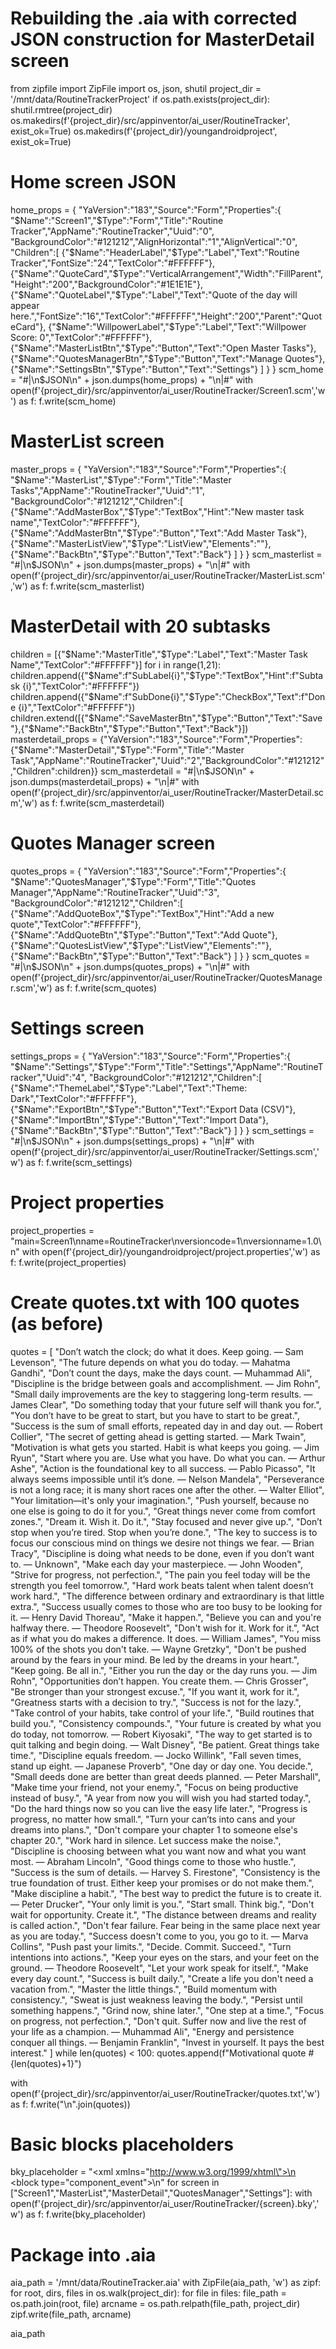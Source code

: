 # Rebuilding the .aia with corrected JSON construction for MasterDetail screen
from zipfile import ZipFile
import os, json, shutil
project_dir = '/mnt/data/RoutineTrackerProject'
if os.path.exists(project_dir):
    shutil.rmtree(project_dir)
os.makedirs(f'{project_dir}/src/appinventor/ai_user/RoutineTracker', exist_ok=True)
os.makedirs(f'{project_dir}/youngandroidproject', exist_ok=True)

# Home screen JSON
home_props = {
    "YaVersion":"183","Source":"Form","Properties":{
        "$Name":"Screen1","$Type":"Form","Title":"Routine Tracker","AppName":"RoutineTracker","Uuid":"0",
        "BackgroundColor":"#121212","AlignHorizontal":"1","AlignVertical":"0",
        "Children":[
         {"$Name":"HeaderLabel","$Type":"Label","Text":"Routine Tracker","FontSize":"24","TextColor":"#FFFFFF"},
         {"$Name":"QuoteCard","$Type":"VerticalArrangement","Width":"FillParent","Height":"200","BackgroundColor":"#1E1E1E"},
         {"$Name":"QuoteLabel","$Type":"Label","Text":"Quote of the day will appear here.","FontSize":"16","TextColor":"#FFFFFF","Height":"200","Parent":"QuoteCard"},
         {"$Name":"WillpowerLabel","$Type":"Label","Text":"Willpower Score: 0","TextColor":"#FFFFFF"},
         {"$Name":"MasterListBtn","$Type":"Button","Text":"Open Master Tasks"},
         {"$Name":"QuotesManagerBtn","$Type":"Button","Text":"Manage Quotes"},
         {"$Name":"SettingsBtn","$Type":"Button","Text":"Settings"}
        ]
    }
}
scm_home = "#|\n$JSON\n" + json.dumps(home_props) + "\n|#"
with open(f'{project_dir}/src/appinventor/ai_user/RoutineTracker/Screen1.scm','w') as f:
    f.write(scm_home)

# MasterList screen
master_props = {
    "YaVersion":"183","Source":"Form","Properties":{
        "$Name":"MasterList","$Type":"Form","Title":"Master Tasks","AppName":"RoutineTracker","Uuid":"1",
        "BackgroundColor":"#121212","Children":[
         {"$Name":"AddMasterBox","$Type":"TextBox","Hint":"New master task name","TextColor":"#FFFFFF"},
         {"$Name":"AddMasterBtn","$Type":"Button","Text":"Add Master Task"},
         {"$Name":"MasterListView","$Type":"ListView","Elements":""},
         {"$Name":"BackBtn","$Type":"Button","Text":"Back"}
        ]
    }
}
scm_masterlist = "#|\n$JSON\n" + json.dumps(master_props) + "\n|#"
with open(f'{project_dir}/src/appinventor/ai_user/RoutineTracker/MasterList.scm','w') as f:
    f.write(scm_masterlist)

# MasterDetail with 20 subtasks
children = [{"$Name":"MasterTitle","$Type":"Label","Text":"Master Task Name","TextColor":"#FFFFFF"}]
for i in range(1,21):
    children.append({"$Name":f"SubLabel{i}","$Type":"TextBox","Hint":f"Subtask {i}","TextColor":"#FFFFFF"})
    children.append({"$Name":f"SubDone{i}","$Type":"CheckBox","Text":f"Done {i}","TextColor":"#FFFFFF"})
children.extend([{"$Name":"SaveMasterBtn","$Type":"Button","Text":"Save"},{"$Name":"BackBtn","$Type":"Button","Text":"Back"}])
masterdetail_props = {"YaVersion":"183","Source":"Form","Properties":{"$Name":"MasterDetail","$Type":"Form","Title":"Master Task","AppName":"RoutineTracker","Uuid":"2","BackgroundColor":"#121212","Children":children}}
scm_masterdetail = "#|\n$JSON\n" + json.dumps(masterdetail_props) + "\n|#"
with open(f'{project_dir}/src/appinventor/ai_user/RoutineTracker/MasterDetail.scm','w') as f:
    f.write(scm_masterdetail)

# Quotes Manager screen
quotes_props = {
    "YaVersion":"183","Source":"Form","Properties":{
        "$Name":"QuotesManager","$Type":"Form","Title":"Quotes Manager","AppName":"RoutineTracker","Uuid":"3",
        "BackgroundColor":"#121212","Children":[
         {"$Name":"AddQuoteBox","$Type":"TextBox","Hint":"Add a new quote","TextColor":"#FFFFFF"},
         {"$Name":"AddQuoteBtn","$Type":"Button","Text":"Add Quote"},
         {"$Name":"QuotesListView","$Type":"ListView","Elements":""},
         {"$Name":"BackBtn","$Type":"Button","Text":"Back"}
        ]
    }
}
scm_quotes = "#|\n$JSON\n" + json.dumps(quotes_props) + "\n|#"
with open(f'{project_dir}/src/appinventor/ai_user/RoutineTracker/QuotesManager.scm','w') as f:
    f.write(scm_quotes)

# Settings screen
settings_props = {
    "YaVersion":"183","Source":"Form","Properties":{
        "$Name":"Settings","$Type":"Form","Title":"Settings","AppName":"RoutineTracker","Uuid":"4",
        "BackgroundColor":"#121212","Children":[
         {"$Name":"ThemeLabel","$Type":"Label","Text":"Theme: Dark","TextColor":"#FFFFFF"},
         {"$Name":"ExportBtn","$Type":"Button","Text":"Export Data (CSV)"},
         {"$Name":"ImportBtn","$Type":"Button","Text":"Import Data"},
         {"$Name":"BackBtn","$Type":"Button","Text":"Back"}
        ]
    }
}
scm_settings = "#|\n$JSON\n" + json.dumps(settings_props) + "\n|#"
with open(f'{project_dir}/src/appinventor/ai_user/RoutineTracker/Settings.scm','w') as f:
    f.write(scm_settings)

# Project properties
project_properties = "main=Screen1\nname=RoutineTracker\nversioncode=1\nversionname=1.0\n"
with open(f'{project_dir}/youngandroidproject/project.properties','w') as f:
    f.write(project_properties)

# Create quotes.txt with 100 quotes (as before)
quotes = [
"Don’t watch the clock; do what it does. Keep going. — Sam Levenson",
"The future depends on what you do today. — Mahatma Gandhi",
"Don’t count the days, make the days count. — Muhammad Ali",
"Discipline is the bridge between goals and accomplishment. — Jim Rohn",
"Small daily improvements are the key to staggering long-term results. — James Clear",
"Do something today that your future self will thank you for.",
"You don’t have to be great to start, but you have to start to be great.",
"Success is the sum of small efforts, repeated day in and day out. — Robert Collier",
"The secret of getting ahead is getting started. — Mark Twain",
"Motivation is what gets you started. Habit is what keeps you going. — Jim Ryun",
"Start where you are. Use what you have. Do what you can. — Arthur Ashe",
"Action is the foundational key to all success. — Pablo Picasso",
"It always seems impossible until it’s done. — Nelson Mandela",
"Perseverance is not a long race; it is many short races one after the other. — Walter Elliot",
"Your limitation—it's only your imagination.",
"Push yourself, because no one else is going to do it for you.",
"Great things never come from comfort zones.",
"Dream it. Wish it. Do it.",
"Stay focused and never give up.",
"Don’t stop when you’re tired. Stop when you’re done.",
"The key to success is to focus our conscious mind on things we desire not things we fear. — Brian Tracy",
"Discipline is doing what needs to be done, even if you don’t want to. — Unknown",
"Make each day your masterpiece. — John Wooden",
"Strive for progress, not perfection.",
"The pain you feel today will be the strength you feel tomorrow.",
"Hard work beats talent when talent doesn’t work hard.",
"The difference between ordinary and extraordinary is that little extra.",
"Success usually comes to those who are too busy to be looking for it. — Henry David Thoreau",
"Make it happen.",
"Believe you can and you're halfway there. — Theodore Roosevelt",
"Don't wish for it. Work for it.",
"Act as if what you do makes a difference. It does. — William James",
"You miss 100% of the shots you don't take. — Wayne Gretzky",
"Don't be pushed around by the fears in your mind. Be led by the dreams in your heart.",
"Keep going. Be all in.",
"Either you run the day or the day runs you. — Jim Rohn",
"Opportunities don’t happen. You create them. — Chris Grosser",
"Be stronger than your strongest excuse.",
"If you want it, work for it.",
"Greatness starts with a decision to try.",
"Success is not for the lazy.",
"Take control of your habits, take control of your life.",
"Build routines that build you.",
"Consistency compounds.",
"Your future is created by what you do today, not tomorrow. — Robert Kiyosaki",
"The way to get started is to quit talking and begin doing. — Walt Disney",
"Be patient. Great things take time.",
"Discipline equals freedom. — Jocko Willink",
"Fall seven times, stand up eight. — Japanese Proverb",
"One day or day one. You decide.",
"Small deeds done are better than great deeds planned. — Peter Marshall",
"Make time your friend, not your enemy.",
"Focus on being productive instead of busy.",
"A year from now you will wish you had started today.",
"Do the hard things now so you can live the easy life later.",
"Progress is progress, no matter how small.",
"Turn your can’ts into cans and your dreams into plans.",
"Don't compare your chapter 1 to someone else's chapter 20.",
"Work hard in silence. Let success make the noise.",
"Discipline is choosing between what you want now and what you want most. — Abraham Lincoln",
"Good things come to those who hustle.",
"Success is the sum of details. — Harvey S. Firestone",
"Consistency is the true foundation of trust. Either keep your promises or do not make them.",
"Make discipline a habit.",
"The best way to predict the future is to create it. — Peter Drucker",
"Your only limit is you.",
"Start small. Think big.",
"Don't wait for opportunity. Create it.",
"The distance between dreams and reality is called action.",
"Don't fear failure. Fear being in the same place next year as you are today.",
"Success doesn't come to you, you go to it. — Marva Collins",
"Push past your limits.",
"Decide. Commit. Succeed.",
"Turn intentions into actions.",
"Keep your eyes on the stars, and your feet on the ground. — Theodore Roosevelt",
"Let your work speak for itself.",
"Make every day count.",
"Success is built daily.",
"Create a life you don't need a vacation from.",
"Master the little things.",
"Build momentum with consistency.",
"Sweat is just weakness leaving the body.",
"Persist until something happens.",
"Grind now, shine later.",
"One step at a time.",
"Focus on progress, not perfection.",
"Don't quit. Suffer now and live the rest of your life as a champion. — Muhammad Ali",
"Energy and persistence conquer all things. — Benjamin Franklin",
"Invest in yourself. It pays the best interest."
]
while len(quotes) < 100:
    quotes.append(f"Motivational quote #{len(quotes)+1}")

with open(f'{project_dir}/src/appinventor/ai_user/RoutineTracker/quotes.txt','w') as f:
    f.write("\n".join(quotes))

# Basic blocks placeholders
bky_placeholder = "<xml xmlns=\"http://www.w3.org/1999/xhtml\">\n  <block type=\"component_event\"></block>\n</xml>"
for screen in ["Screen1","MasterList","MasterDetail","QuotesManager","Settings"]:
    with open(f'{project_dir}/src/appinventor/ai_user/RoutineTracker/{screen}.bky','w') as f:
        f.write(bky_placeholder)

# Package into .aia
aia_path = '/mnt/data/RoutineTracker.aia'
with ZipFile(aia_path, 'w') as zipf:
    for root, dirs, files in os.walk(project_dir):
        for file in files:
            file_path = os.path.join(root, file)
            arcname = os.path.relpath(file_path, project_dir)
            zipf.write(file_path, arcname)

aia_path
